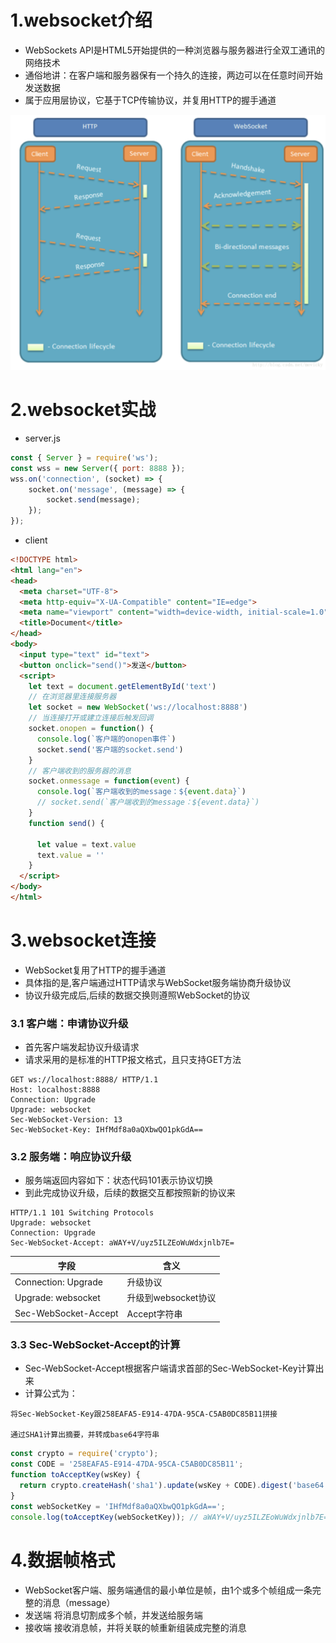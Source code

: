 # 1.websocket介绍

* WebSockets API是HTML5开始提供的一种浏览器与服务器进行全双工通讯的网络技术
* 通俗地讲：在客户端和服务器保有一个持久的连接，两边可以在任意时间开始发送数据
* 属于应用层协议，它基于TCP传输协议，并复用HTTP的握手通道

![](../assets/httpwebsocket.png)

# 2.websocket实战

* server.js

```js
const { Server } = require('ws');
const wss = new Server({ port: 8888 });
wss.on('connection', (socket) => {
    socket.on('message', (message) => {
        socket.send(message);
    });
});
```

* client

```html
<!DOCTYPE html>
<html lang="en">
<head>
  <meta charset="UTF-8">
  <meta http-equiv="X-UA-Compatible" content="IE=edge">
  <meta name="viewport" content="width=device-width, initial-scale=1.0">
  <title>Document</title>
</head>
<body>
  <input type="text" id="text">
  <button onclick="send()">发送</button>
  <script>
    let text = document.getElementById('text')
    // 在浏览器里连接服务器
    let socket = new WebSocket('ws://localhost:8888')
    // 当连接打开或建立连接后触发回调
    socket.onopen = function() {
      console.log(`客户端的onopen事件`)
      socket.send('客户端的socket.send')
    }
    // 客户端收到的服务器的消息
    socket.onmessage = function(event) {
      console.log(`客户端收到的message：${event.data}`)
      // socket.send(`客户端收到的message：${event.data}`)
    }
    function send() {

      let value = text.value
      text.value = ''
    }
  </script>
</body>
</html>
```

# 3.websocket连接

* WebSocket复用了HTTP的握手通道
* 具体指的是,客户端通过HTTP请求与WebSocket服务端协商升级协议
* 协议升级完成后,后续的数据交换则遵照WebSocket的协议

### 3.1 客户端：申请协议升级

* 首先客户端发起协议升级请求
* 请求采用的是标准的HTTP报文格式，且只支持GET方法

```
GET ws://localhost:8888/ HTTP/1.1
Host: localhost:8888
Connection: Upgrade
Upgrade: websocket
Sec-WebSocket-Version: 13
Sec-WebSocket-Key: IHfMdf8a0aQXbwQO1pkGdA==
```

### 3.2 服务端：响应协议升级

* 服务端返回内容如下：状态代码101表示协议切换
* 到此完成协议升级，后续的数据交互都按照新的协议来

```
HTTP/1.1 101 Switching Protocols
Upgrade: websocket
Connection: Upgrade
Sec-WebSocket-Accept: aWAY+V/uyz5ILZEoWuWdxjnlb7E=
```
| 字段 | 含义 |
| - | - |
| Connection: Upgrade | 升级协议 |
| Upgrade: websocket | 升级到websocket协议 |
|Sec-WebSocket-Accept | Accept字符串 |

### 3.3 Sec-WebSocket-Accept的计算

* Sec-WebSocket-Accept根据客户端请求首部的Sec-WebSocket-Key计算出来
* 计算公式为：

```
将Sec-WebSocket-Key跟258EAFA5-E914-47DA-95CA-C5AB0DC85B11拼接

通过SHA1计算出摘要，并转成base64字符串
```

```js
const crypto = require('crypto');
const CODE = '258EAFA5-E914-47DA-95CA-C5AB0DC85B11';
function toAcceptKey(wsKey) {
  return crypto.createHash('sha1').update(wsKey + CODE).digest('base64');
}
const webSocketKey = 'IHfMdf8a0aQXbwQO1pkGdA==';
console.log(toAcceptKey(webSocketKey)); // aWAY+V/uyz5ILZEoWuWdxjnlb7E=
```

# 4.数据帧格式

* WebSocket客户端、服务端通信的最小单位是帧，由1个或多个帧组成一条完整的消息（message）
* 发送端 将消息切割成多个帧，并发送给服务端
* 接收端 接收消息帧，并将关联的帧重新组装成完整的消息